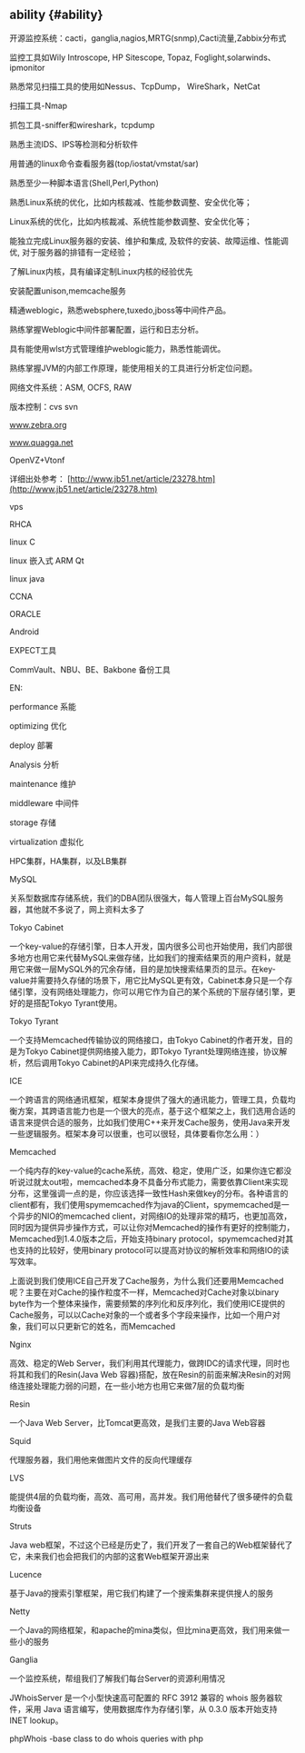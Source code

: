 ## ability {#ability}

开源监控系统：cacti，ganglia,nagios,MRTG(snmp),Cacti流量,Zabbix分布式

监控工具如Wily Introscope, HP Sitescope, Topaz, Foglight,solarwinds、ipmonitor

熟悉常见扫描工具的使用如Nessus、TcpDump， WireShark，NetCat

扫描工具-Nmap

抓包工具-sniffer和wireshark，tcpdump

熟悉主流IDS、IPS等检测和分析软件

用普通的linux命令查看服务器(top/iostat/vmstat/sar)

熟悉至少一种脚本语言(Shell,Perl,Python)

熟悉Linux系统的优化，比如内核裁减、性能参数调整、安全优化等；

Linux系统的优化，比如内核裁减、系统性能参数调整、安全优化等；

能独立完成Linux服务器的安装、维护和集成, 及软件的安装、故障运维、性能调优, 对于服务器的排错有一定经验；

了解Linux内核，具有编译定制Linux内核的经验优先

安装配置unison,memcache服务

精通weblogic，熟悉websphere,tuxedo,jboss等中间件产品。

熟练掌握Weblogic中间件部署配置，运行和日志分析。

具有能使用wlst方式管理维护weblogic能力，熟悉性能调优。

熟练掌握JVM的内部工作原理，能使用相关的工具进行分析定位问题。

网络文件系统：ASM, OCFS, RAW

版本控制：cvs svn

www.zebra.org

www.quagga.net

OpenVZ+Vtonf

详细出处参考： [http://www.jb51.net/article/23278.htm](http://www.jb51.net/article/23278.htm)

vps

RHCA

linux C

linux 嵌入式 ARM Qt

linux java

CCNA

ORACLE

Android

EXPECT工具

CommVault、NBU、BE、Bakbone 备份工具

EN:

performance  系能

optimizing 优化

deploy 部署

Analysis   分析

maintenance 维护

middleware 中间件

storage 存储

virtualization 虚拟化

HPC集群，HA集群，以及LB集群

MySQL

关系型数据库存储系统，我们的DBA团队很强大，每人管理上百台MySQL服务器，其他就不多说了，网上资料太多了

Tokyo Cabinet

一个key-value的存储引擎，日本人开发，国内很多公司也开始使用，我们内部很多地方也用它来代替MySQL来做存储，比如我们的搜索结果页的用户资料，就是用它来做一层MySQL外的冗余存储，目的是加快搜索结果页的显示。在key-value并需要持久存储的场景下，用它比MySQL更有效，Cabinet本身只是一个存储引擎，没有网络处理能力，你可以用它作为自己的某个系统的下层存储引擎，更好的是搭配Tokyo Tyrant使用。

Tokyo Tyrant

一个支持Memcached传输协议的网络接口，由Tokyo Cabinet的作者开发，目的是为Tokyo Cabinet提供网络接入能力，即Tokyo Tyrant处理网络连接，协议解析，然后调用Tokyo Cabinet的API来完成持久化存储。

ICE

一个跨语言的网络通讯框架，框架本身提供了强大的通讯能力，管理工具，负载均衡方案，其跨语言能力也是一个很大的亮点，基于这个框架之上，我们选用合适的语言来提供合适的服务，比如我们使用C++来开发Cache服务，使用Java来开发一些逻辑服务。框架本身可以很重，也可以很轻，具体要看你怎么用：）

Memcached

一个纯内存的key-value的cache系统，高效、稳定，使用广泛，如果你连它都没听说过就太out啦，memcached本身不具备分布式能力，需要依靠Client来实现分布，这里强调一点的是，你应该选择一致性Hash来做key的分布。各种语言的client都有，我们使用spymemcached作为java的Client，spymemcached是一个异步的NIO的memcached client，对网络IO的处理非常的精巧，也更加高效，同时因为提供异步操作方式，可以让你对Memcached的操作有更好的控制能力，Memcached到1.4.0版本之后，开始支持binary protocol，spymemcached对其也支持的比较好，使用binary protocol可以提高对协议的解析效率和网络IO的读写效率。

上面说到我们使用ICE自己开发了Cache服务，为什么我们还要用Memcached呢？主要在对Cache的操作粒度不一样，Memcached对Cache对象以binary byte作为一个整体来操作，需要频繁的序列化和反序列化，我们使用ICE提供的Cache服务，可以以Cache对象的一个或者多个字段来操作，比如一个用户对象，我们可以只更新它的姓名，而Memcached

Nginx

高效、稳定的Web Server，我们利用其代理能力，做跨IDC的请求代理，同时也将其和我们的Resin(Java Web 容器)搭配，放在Resin的前面来解决Resin的对网络连接处理能力弱的问题，在一些小地方也用它来做7层的负载均衡

Resin

一个Java Web Server，比Tomcat更高效，是我们主要的Java Web容器

Squid

代理服务器，我们用他来做图片文件的反向代理缓存

LVS

能提供4层的负载均衡，高效、高可用，高并发。我们用他替代了很多硬件的负载均衡设备

Struts

Java web框架，不过这个已经是历史了，我们开发了一套自己的Web框架替代了它，未来我们也会把我们的内部的这套Web框架开源出来

Lucence

基于Java的搜索引擎框架，用它我们构建了一个搜索集群来提供搜人的服务

Netty

一个Java的网络框架，和apache的mina类似，但比mina更高效，我们用来做一些小的服务

Ganglia

一个监控系统，帮组我们了解我们每台Server的资源利用情况

JWhoisServer 是一个小型快速高可配置的 RFC 3912 兼容的 whois 服务器软件，采用 Java 语言编写，使用数据库作为存储引擎，从 0.3.0 版本开始支持 INET lookup。

phpWhois -base class to do whois queries with php